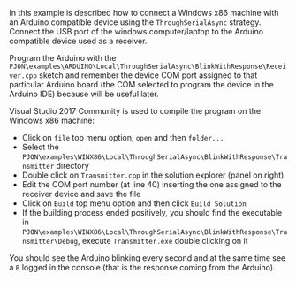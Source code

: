 In this example is described how to connect a Windows x86 machine with an Arduino compatible device using the `ThroughSerialAsync` strategy. Connect the USB port of the windows computer/laptop to the Arduino compatible device used as a receiver.

Program the Arduino with the `PJON\examples\ARDUINO\Local\ThroughSerialAsync\BlinkWithResponse\Receiver.cpp` sketch and remember the device COM port assigned to that particular Arduino board (the COM selected to program the device in the Arduino IDE) because will be useful later.

Visual Studio 2017 Community is used to compile the program on the Windows x86 machine:

- Click on `file` top menu option, `open` and then `folder...`
- Select the `PJON\examples\WINX86\Local\ThroughSerialAsync\BlinkWithResponse\Transmitter` directory
- Double click on `Transmitter.cpp` in the solution explorer (panel on right)
- Edit the COM port number (at line 40) inserting the one assigned to the receiver device and save the file
- Click on `Build` top menu option and then click `Build Solution`  
- If the building process ended positively, you should find the executable in `PJON\examples\WINX86\Local\ThroughSerialAsync\BlinkWithResponse\Transmitter\Debug`, execute `Transmitter.exe` double clicking on it

You should see the Arduino blinking every second and at the same time see a `B` logged in the console (that is the response coming from the Arduino).
